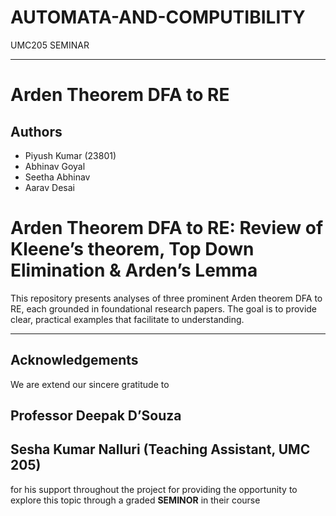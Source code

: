 # AUTOMATA-AND-COMPUTIBILITY
  UMC205
  SEMINAR

  ---------------


# Arden Theorem DFA to RE
## Authors
- Piyush Kumar (23801)
- Abhinav Goyal
- Seetha Abhinav
- Aarav Desai

# Arden Theorem DFA to RE: Review of Kleene’s theorem, Top Down Elimination & Arden’s Lemma
This repository presents analyses of three prominent Arden theorem DFA to RE, each grounded in foundational research papers. The goal is to provide clear, practical examples that facilitate to understanding.​


-------------


## Acknowledgements

We are extend our sincere gratitude to
## Professor Deepak D’Souza
## Sesha Kumar Nalluri (Teaching Assistant, UMC 205) 
for his support throughout the project for providing the opportunity to explore this topic through a graded  **SEMINOR** in their course
